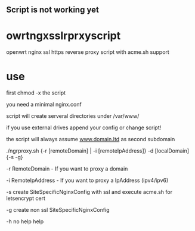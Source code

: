 ## Script is not working yet

# owrtngxsslrprxyscript
openwrt nginx ssl https reverse proxy script with acme.sh support

# use
first chmod -x the script 

you need a minimal nginx.conf 

script will create serveral directories under /var/www/ 

if you use external drives append your config or change script! 

the script will always assume www.domain.ltd as second subdomain 


./ngrproxy.sh {-r [remoteDomain] | -i [remoteIpAddress]} -d [localDomain] {-s -g}

-r RemoteDomain - If you want to proxy a domain

-i RemoteIpAddress - If you want to proxy a IpAddress (ipv4/ipv6)

-s create SiteSpecificNginxConfig with ssl and execute acme.sh for letsencrypt cert

-g create non ssl SiteSpecificNginxConfig

-h no help help

